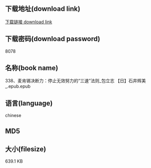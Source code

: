 ## 下载地址(download link)
[下载链接 download link](https://voluble-croquembouche-d321dc.netlify.app/?s=338%E3%80%81%E9%BA%A6%E8%82%AF%E9%94%A1%E5%86%B3%E6%96%AD%E5%8A%9B%EF%BC%9A%E5%81%9C%E6%AD%A2%E6%97%A0%E6%95%88%E5%8A%AA%E5%8A%9B%E7%9A%84%E2%80%9C%E4%B8%89%E9%80%9F%E2%80%9D%E6%B3%95%E5%88%99_%E5%8C%85%E7%AB%8B%E5%BF%97+%E3%80%90%E6%97%A5%E3%80%91%E7%9F%B3%E4%BA%95%E8%BE%89%E7%BE%8E_.epub)

## 下载密码(download password)
8078

## 名称(book name)
338、麦肯锡决断力：停止无效努力的“三速”法则_包立志 【日】石井辉美_.epub.epub

## 语言(language)
chinese

## MD5


## 大小(filesize)
639.1 KB
